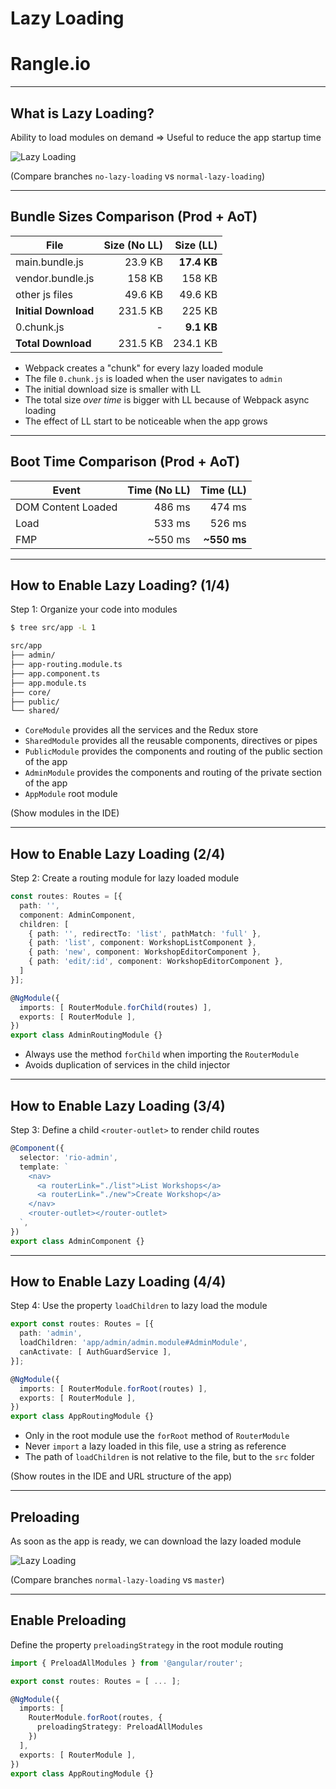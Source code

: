 # Lazy Loading

# Rangle.io

---

## What is Lazy Loading?

Ability to load modules on demand => Useful to reduce the app startup time

![Lazy Loading](content/images/lazy-loading.jpg)

(Compare branches `no-lazy-loading` vs `normal-lazy-loading`)

---

## Bundle Sizes Comparison (Prod + AoT)

| File                 | Size (No LL) |   Size (LL) |
| ---                  |         ---: |        ---: | 
| main.bundle.js       |      23.9 KB | **17.4 KB** |
| vendor.bundle.js     |       158 KB |      158 KB |
| other js files       |      49.6 KB |     49.6 KB |
| **Initial Download** |     231.5 KB |      225 KB |     
| 0.chunk.js           |            - |  **9.1 KB** |
| **Total Download**   |     231.5 KB |    234.1 KB |

- Webpack creates a "chunk" for every lazy loaded module
- The file `0.chunk.js` is loaded when the user navigates to `admin`
- The initial download size is smaller with LL
- The total size _over time_ is bigger with LL because of Webpack async loading
- The effect of LL start to be noticeable when the app grows

---

## Boot Time Comparison (Prod + AoT)

| Event              | Time (No LL) |   Time (LL) |
| ---                |         ---: |        ---: | 
| DOM Content Loaded |       486 ms |      474 ms |
| Load               |       533 ms |      526 ms |
| FMP                |      ~550 ms | **~550 ms** |

---

## How to Enable Lazy Loading? (1/4)

Step 1: Organize your code into modules

```sh
$ tree src/app -L 1

src/app
├── admin/
├── app-routing.module.ts
├── app.component.ts
├── app.module.ts
├── core/
├── public/
└── shared/
```

- `CoreModule` provides all the services and the Redux store
- `SharedModule` provides all the reusable components, directives or pipes
- `PublicModule` provides the components and routing of the public section of the app
- `AdminModule` provides the components and routing of the private section of the app
- `AppModule` root module

(Show modules in the IDE)

---

## How to Enable Lazy Loading (2/4)

Step 2: Create a routing module for lazy loaded module

```ts
const routes: Routes = [{
  path: '',
  component: AdminComponent,
  children: [
    { path: '', redirectTo: 'list', pathMatch: 'full' },
    { path: 'list', component: WorkshopListComponent },
    { path: 'new', component: WorkshopEditorComponent },
    { path: 'edit/:id', component: WorkshopEditorComponent },
  ]
}];

@NgModule({
  imports: [ RouterModule.forChild(routes) ],
  exports: [ RouterModule ],
})
export class AdminRoutingModule {}
```

- Always use the method `forChild` when importing the `RouterModule`
- Avoids duplication of services in the child injector

---

## How to Enable Lazy Loading (3/4)

Step 3: Define a child `<router-outlet>` to render child routes

```ts
@Component({
  selector: 'rio-admin',
  template: `
    <nav>
      <a routerLink="./list">List Workshops</a>
      <a routerLink="./new">Create Workshop</a>
    </nav>
    <router-outlet></router-outlet>
  `,
})
export class AdminComponent {}
```

---

## How to Enable Lazy Loading (4/4)

Step 4: Use the property `loadChildren` to lazy load the module

```ts
export const routes: Routes = [{
  path: 'admin',
  loadChildren: 'app/admin/admin.module#AdminModule',
  canActivate: [ AuthGuardService ],
}];

@NgModule({
  imports: [ RouterModule.forRoot(routes) ],
  exports: [ RouterModule ],
})
export class AppRoutingModule {}
```

- Only in the root module use the `forRoot` method of `RouterModule`
- Never `import` a lazy loaded in this file, use a string as reference
- The path of `loadChildren` is not relative to the file, but to the `src` folder

(Show routes in the IDE and URL structure of the app)

---

## Preloading

As soon as the app is ready, we can download the lazy loaded module

![Lazy Loading](content/images/lazy-loading-with-preloading.jpg)

(Compare branches `normal-lazy-loading` vs `master`)

---

## Enable Preloading

Define the property `preloadingStrategy` in the root module routing

```ts
import { PreloadAllModules } from '@angular/router';

export const routes: Routes = [ ... ];

@NgModule({
  imports: [
    RouterModule.forRoot(routes, { 
      preloadingStrategy: PreloadAllModules
    })
  ],
  exports: [ RouterModule ],
})
export class AppRoutingModule {}
```
